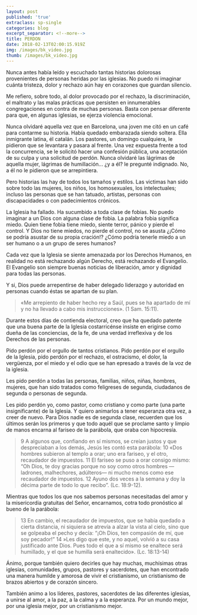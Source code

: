 ```yaml
---
layout: post
published: 'true'
extraclass: sp-single
categories: blog
excerpt_separator: <!--more-->
title: PERDON
date: 2018-02-13T02:00:15.919Z
img: /images/bk_video.jpg
thumb: /images/bk_video.jpg
---
```

Nunca antes había leído y escuchado tantas historias dolorosas provenientes de personas heridas por las iglesias.  No puedo ni imaginar cuánta tristeza, dolor y rechazo aún hay en corazones que guardan silencio.  <!--more-->

Me refiero, sobre todo, al dolor provocado por el rechazo, la discriminación, el maltrato y las malas prácticas que persisten en innumerables congregaciones en contra de muchas personas. Basta con pensar diferente para que, en algunas iglesias, se ejerza violencia emocional. 

Nunca olvidaré aquella vez que en Barcelona, una joven me citó en un café para contarme su historia. Había quedado embarazada siendo soltera. Ella inmigrante latina, él catalán. Los pastores, un domingo cualquiera, le pidieron que se levantara y pasara al frente. Una vez expuesta frente a tod la concurrencia, se le solicitó hacer una confesión pública, una aceptación de su culpa y una solicitud de perdón.  Nunca olvidaré las lágrimas de aquella mujer, lágrimas de humillación... ¿y a él? le pregunté indignado. No, a él no le pidieron que se arrepintiera.  

Pero historias las hay de todos los tamaños y estilos. Las victimas han sido sobre todo las mujeres, los niños, los homosexuales, los intelectuales; incluso las personas que se han tatuado, artistas, personas con discapacidades o con padecimientos crónicos. 

La Iglesia ha fallado. Ha sucumbido a toda clase de fobias. No puedo imaginar a un Dios con alguna clase de fobia. La palabra fobia significa miedo. Quien tiene fobia tiene miedo, siente terror, pánico y pierde el control.  Y Dios no tiene miedos, no pierde el control, no se asusta ¿¡Cómo se podría asustar de su propia cración!? ¿Cómo podría tenerle miedo a un ser humano o a un grupo de seres humanos? 

Cada vez que la Iglesia se siente amenazada por los Derechos Humanos, en realidad no está rechazando algún Derecho, está rechazando el Evangelio. El Evangelio son siempre buenas noticias de liberación, amor y dignidad para todas las personas. 

Y si, Dios puede arrepentirse de haber delegado liderazgo y autoridad en personas cuando éstas se apartan de su plan. 

> «Me arrepiento de haber hecho rey a Saúl, pues se ha apartado de mí y no ha llevado a cabo mis instrucciones». (1 Sam. 15:11).  

Durante estos días de contienda electoral, creo que ha quedado patente que una buena parte de la Iglesia costarricénse insiste en erigirse como dueña de las conciencias, de la fe, de una verdad irreflexiva y de los Derechos de las personas. 

Pido perdón por el orgullo de tantos cristianos. Pido perdón por el orgullo de la Iglesia, pido perdón por el rechazo, el ostracismo, el dolor, la vergüenza, por el miedo y el odio que se han epresado a través de la voz de la iglesia. 

Les pido perdón a todas las personas, familias, niños, niñas, hombres, mujeres, que han sido tratados como feligreses de segunda, ciudadanos de segunda o personas de segunda. 

Les pido perdón yo, como pastor, como cristiano y como parte (una parte insignificante) de la Iglesia. Y quiero animarlos a tener esperanza otra vez, a creer de nuevo. Para Dios nadie es de segunda clase, recuerden que los últimos serán los primeros y que todo aquél que se proclame santo y limpio de manos encarna al fariseo de la parábola, que oraba con hipocresía. 

> 9 A algunos que, confiando en sí mismos, se creían justos y que despreciaban a los demás, Jesús les contó esta parábola: 10 «Dos hombres subieron al templo a orar; uno era fariseo, y el otro, recaudador de impuestos. 11 El fariseo se puso a orar consigo mismo: “Oh Dios, te doy gracias porque no soy como otros hombres —ladrones, malhechores, adúlteros— ni mucho menos como ese recaudador de impuestos. 12 Ayuno dos veces a la semana y doy la décima parte de todo lo que recibo”. (Lc. 18:9-12). 

Mientras que todos los que nos sabemos personas necesitadas del amor y la misericordia gratuitas del Señor, encarnamos, cotra todo pronóstico al bueno de la parábola: 

> 13 En cambio, el recaudador de impuestos, que se había quedado a cierta distancia, ni siquiera se atrevía a alzar la vista al cielo, sino que se golpeaba el pecho y decía: “¡Oh Dios, ten compasión de mí, que soy pecador!” 14 »Les digo que este, y no aquel, volvió a su casa justificado ante Dios. Pues todo el que a sí mismo se enaltece será humillado, y el que se humilla será enaltecido». (Lc. 18:13-14)

Ánimo, porque también quiero decirles que hay muchas, muchísimas otras iglesias, comunidades, grupos, pastores y sacerdotes, que han encontrado una manera humilde y amorosa de vivir el cristianismo, un cristianismo de brazos abiertos y de corazón sincero. 

También animo a los líderes, pastores, sacerdotes de las diferentes iglesias, a unirse al amor, a la paz, a la calma y a la esperanza. Por un mundo mejor, por una iglesia mejor, por un cristianismo mejor.
